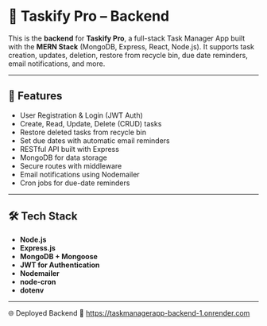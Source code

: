 # 🧠 Taskify Pro – Backend

This is the **backend** for **Taskify Pro**, a full-stack Task Manager App built with the **MERN Stack** (MongoDB, Express, React, Node.js). It supports task creation, updates, deletion, restore from recycle bin, due date reminders, email notifications, and more.

---

## 🚀 Features

- User Registration & Login (JWT Auth)
- Create, Read, Update, Delete (CRUD) tasks
- Restore deleted tasks from recycle bin
- Set due dates with automatic email reminders
- RESTful API built with Express
- MongoDB for data storage
- Secure routes with middleware
- Email notifications using Nodemailer
- Cron jobs for due-date reminders

---

## 🛠️ Tech Stack

- **Node.js**
- **Express.js**
- **MongoDB + Mongoose**
- **JWT for Authentication**
- **Nodemailer**
- **node-cron**
- **dotenv**

---
🌐 Deployed Backend
🔗 https://taskmanagerapp-backend-1.onrender.com

